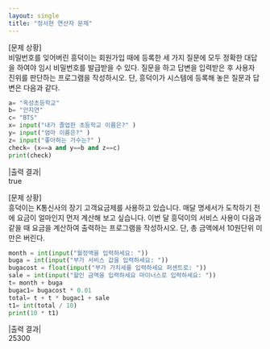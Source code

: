 ```yaml
---
layout: single
title: "정서현 연산자 문제"
---
```

[문제 상황]  
비밀번호를 잊어버린 흥덕이는 회원가입 때에 등록한 세 가지 질문에 모두 정확한 대답을 하여야 임시 비밀번호를 발급받을 수 있다. 질문을 하고 답변을 입력받은 후 사용자 진위를 판단하는 프로그램을 작성하시오. 단, 흥덕이가 시스템에 등록해 놓은 질문과 답변은 다음과 같다.
~~~python
a= "옥성초등학교"
b= "안지연"
c= "BTS"
x= input("내가 졸업한 초등학교 이름은?" )
y= input("엄마 이름은?" )
z= input("좋아하는 가수는?" )
check= (x==a and y==b and z==c)
print(check)
~~~
|출력 결과|  
true

[문제 상황]  
흥덕이는 K통신사의 장기 고객요금제를 사용하고 있습니다. 매달 명세서가 도착하기 전에 요금이 얼마인지 먼저 계산해 보고 싶습니다. 이번 달 흥덕이의 서비스 사용이 다음과 같을 때 요금을 계산하여 출력하는 프로그램을 작성하시오. 단, 총 금액에서 10원단위 미만은 버린다.
~~~python
month = int(input("월정액을 입력하세요: "))
buga = int(input("부가 서비스 값을 입력하세요: "))
bugacost = float(input("부가 가치세를 입력하세요 퍼센트로: "))
sale = int(input("할인 금액을 입력하세요 마이너스로 입력하세요: "))
t= month + buga
bugac1= bugacost * 0.01
total= t + t * bugac1 + sale
t1= int(total / 10)
print(10 * t1)
~~~
|출력 결과|  
25300
